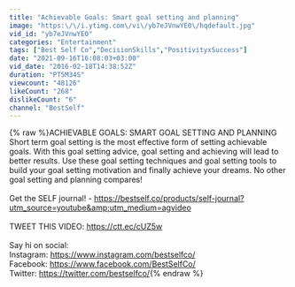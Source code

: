 ```yaml
---
title: "Achievable Goals: Smart goal setting and planning"
image: "https:\/\/i.ytimg.com\/vi\/yb7eJVnwYE0\/hqdefault.jpg"
vid_id: "yb7eJVnwYE0"
categories: "Entertainment"
tags: ["Best Self Co","DecisionSkills","PositivityxSuccess"]
date: "2021-09-16T16:08:03+03:00"
vid_date: "2016-02-18T14:38:52Z"
duration: "PT5M34S"
viewcount: "48126"
likeCount: "268"
dislikeCount: "6"
channel: "BestSelf"
---
```

{% raw %}ACHIEVABLE  GOALS: SMART GOAL SETTING AND PLANNING <br />Short term goal setting is the most effective form of setting achievable goals. With this goal setting advice, goal setting and achieving will lead to better results. Use these goal setting techniques and goal setting tools to build your goal setting motivation and finally achieve your dreams. No other goal setting and planning compares! <br /><br />Get the SELF journal! - <a rel="nofollow" target="blank" href="https://bestself.co/products/self-journal?utm_source=youtube&amp;utm_medium=agvideo">https://bestself.co/products/self-journal?utm_source=youtube&amp;utm_medium=agvideo</a><br /><br />TWEET THIS VIDEO: <a rel="nofollow" target="blank" href="https://ctt.ec/cUZ5w">https://ctt.ec/cUZ5w</a> <br /><br />Say hi on social:<br />Instagram: <a rel="nofollow" target="blank" href="https://www.instagram.com/bestselfco/">https://www.instagram.com/bestselfco/</a> <br />Facebook: <a rel="nofollow" target="blank" href="https://www.facebook.com/BestSelfCo/">https://www.facebook.com/BestSelfCo/</a> <br />Twitter: <a rel="nofollow" target="blank" href="https://twitter.com/bestselfco/">https://twitter.com/bestselfco/</a>{% endraw %}
